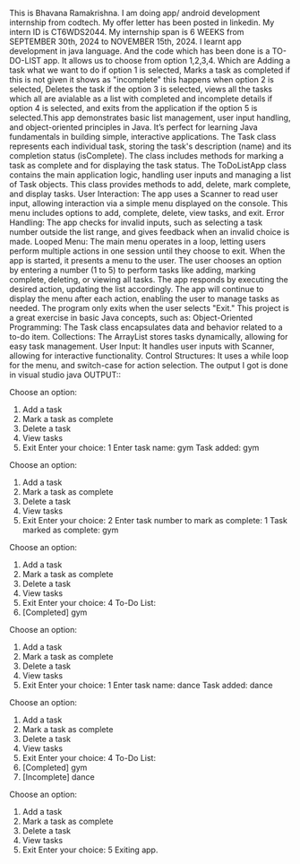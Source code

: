 This is Bhavana Ramakrishna. I am doing app/ android development internship from codtech. My offer letter has been posted in linkedin. My intern ID is CT6WDS2044. My internship 
span is 6 WEEKS from SEPTEMBER 30th, 2024 to NOVEMBER 15th, 2024. I learnt app development in java language. And the code which has been done is a TO-DO-LIST app. It allows us 
to choose from option 1,2,3,4. Which are Adding a task what we want to do if option 1 is selected, Marks a task as completed if this is not given it shows as "incomplete" this 
happens when option 2 is selected, Deletes the task if the option 3 is selected, views all the tasks which all are avialable as a list with completed and incomplete details if 
option 4 is selected, and exits from the application if the option 5 is selected.This app demonstrates basic list management, user input handling, and object-oriented 
principles in Java. It’s perfect for learning Java fundamentals in building simple, interactive applications.
The Task class represents each individual task, storing the task's description (name) and its completion status (isComplete). The class includes methods for marking a task as 
complete and for displaying the task status.
The ToDoListApp class contains the main application logic, handling user inputs and managing a list of Task objects. This class provides methods to add, delete, mark complete,
and display tasks.
User Interaction: The app uses a Scanner to read user input, allowing interaction via a simple menu displayed on the console. This menu includes options to add, complete, 
delete, view tasks, and exit.
Error Handling: The app checks for invalid inputs, such as selecting a task number outside the list range, and gives feedback when an invalid choice is made.
Looped Menu: The main menu operates in a loop, letting users perform multiple actions in one session until they choose to exit.
When the app is started, it presents a menu to the user.
The user chooses an option by entering a number (1 to 5) to perform tasks like adding, marking complete, deleting, or viewing all tasks.
The app responds by executing the desired action, updating the list accordingly.
The app will continue to display the menu after each action, enabling the user to manage tasks as needed. The program only exits when the user selects "Exit."
This project is a great exercise in basic Java concepts, such as:
Object-Oriented Programming: The Task class encapsulates data and behavior related to a to-do item.
Collections: The ArrayList stores tasks dynamically, allowing for easy task management.
User Input: It handles user inputs with Scanner, allowing for interactive functionality.
Control Structures: It uses a while loop for the menu, and switch-case for action selection.
The output I got is done in visual studio java
OUTPUT::

Choose an option:
1. Add a task
2. Mark a task as complete
3. Delete a task
4. View tasks
5. Exit
Enter your choice: 1
Enter task name: gym
Task added: gym

Choose an option:
1. Add a task
2. Mark a task as complete
3. Delete a task
4. View tasks
5. Exit
Enter your choice: 2
Enter task number to mark as complete: 1
Task marked as complete: gym

Choose an option:
1. Add a task
2. Mark a task as complete
3. Delete a task
4. View tasks
5. Exit
Enter your choice: 4
To-Do List:
1. [Completed] gym

Choose an option:
1. Add a task
2. Mark a task as complete
3. Delete a task
4. View tasks
5. Exit
Enter your choice: 1
Enter task name: dance
Task added: dance

Choose an option:
1. Add a task
2. Mark a task as complete
3. Delete a task
4. View tasks
5. Exit
Enter your choice: 4
To-Do List:
1. [Completed] gym
2. [Incomplete] dance

Choose an option:
1. Add a task
2. Mark a task as complete
3. Delete a task
4. View tasks
5. Exit
Enter your choice:
5
Exiting app.
